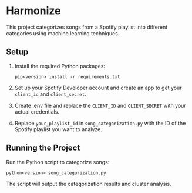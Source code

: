 # Harmonize

This project categorizes songs from a Spotify playlist into different categories using machine learning techniques.

## Setup

1. Install the required Python packages:

   ```
   pip<version> install -r requirements.txt
   ```

2. Set up your Spotify Developer account and create an app to get your `client_id` and `client_secret`.

3. Create .env file and replace the `CLIENT_ID` and `CLIENT_SECRET` with your actual credentials.

4. Replace `your_playlist_id` in `song_categorization.py` with the ID of the Spotify playlist you want to analyze.

## Running the Project

Run the Python script to categorize songs:

```
python<version> song_categorization.py
```

The script will output the categorization results and cluster analysis.
